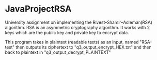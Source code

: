 # JavaProjectRSA
University assignment on implementing the Rivest–Shamir–Adleman(RSA) algorithm.
RSA is an asymmetric cryptography algorithm. It works with 2 keys which are the public key and private key to encrypt data.

This program takes in plaintext (readable texts) as an input, named "RSA-test" then outputs its ciphertext to "q3_output_encrypt_HEX.txt" and then back to plaintext in "q3_output_decrypt_PLAINTEXT"
